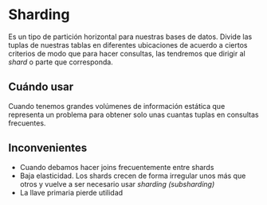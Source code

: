 # Sharding

Es un tipo de partición horizontal para nuestras bases de datos. Divide las tuplas de nuestras tablas en diferentes ubicaciones de acuerdo a ciertos criterios de modo que para hacer consultas, las tendremos que dirigir al _shard_ o parte que corresponda.

## Cuándo usar

Cuando tenemos grandes volúmenes de información estática que representa un problema para obtener solo unas cuantas tuplas en consultas frecuentes.

## Inconvenientes

-   Cuando debamos hacer joins frecuentemente entre shards
-   Baja elasticidad. Los shards crecen de forma irregular unos más que otros y vuelve a ser necesario usar _sharding (subsharding)_
-   La llave primaria pierde utilidad
